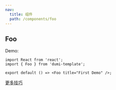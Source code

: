 ```yaml
---
nav:
  title: 组件
  path: /components/foo
---
```


## Foo

Demo:

```tsx
import React from 'react';
import { Foo } from 'dumi-template';

export default () => <Foo title="First Demo" />;
```

[更多技巧](https://d.umijs.org/guide/demo-principle)

